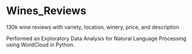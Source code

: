 # Wines_Reviews
130k wine reviews with variety, location, winery, price, and description

Performed an Exploratory Data Analysis for Natural Language Processing using WordCloud in Python.


